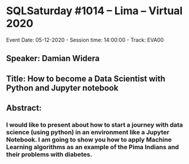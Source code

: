 # SQLSaturday #1014 – Lima – Virtual 2020
Event Date: 05-12-2020 - Session time: 14:00:00 - Track: EVA00
## Speaker: Damian Widera
## Title: How to become a Data Scientist with Python and Jupyter notebook
## Abstract:
### I would like to present about how to start a journey with data science (using python) in an environment like a Jupyter Notebook. I am going to show you how to apply Machine Learning algorithms as an example of the Pima Indians and their problems with diabetes.
